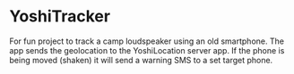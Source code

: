 # YoshiTracker

For fun project to track a camp loudspeaker using an old smartphone. The app sends the geolocation to the YoshiLocation server app. If the phone is being moved (shaken) it will send a warning SMS to a set target phone.
